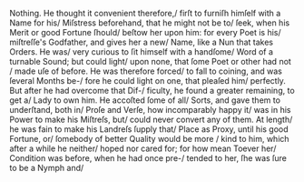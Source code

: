 Nothing. He thought it convenient therefore,/
firſt to furniſh himſelf with a Name for his/
Miſstress beforehand, that he might not be to/
ſeek, when his Merit or good Fortune ſhould/
beſtow her upon him\: for every Poet is his/
miſtreſſe's Godfather, and gives her a new/
Name, like a Nun that takes Orders.  He was/
very curious to ſit himself with a handſome/
Word of a turnable Sound; but could light/
upon none, that ſome Poet or other had not /
made uſe of before.  He was therefore forced/
to fall to coining, and was ſeveral Months be-/
fore he could light on one, that pleaſed him/
perfectly.  But after he had overcome that Dif-/
ficulty, he found a greater remaining, to get a/
Lady to own him.  He accoſted ſome of all/
Sorts, and gave them to underſtand, both in/
Proſe and Verſe, how incomparably happy it/
was in his Power to make his Miſtreſs, but/
could never convert any of them.  At length/
he was fain to make his Landreſs ſupply that/
Place as Proxy, until his good Fortune, or/
ſomebody of better Quality would be more /
kind to him, which after a while he neither/
hoped nor cared for; for how mean Toever her/
Condition was before, when he had once pre-/
tended to her, ſhe was ſure to be a Nymph and/
